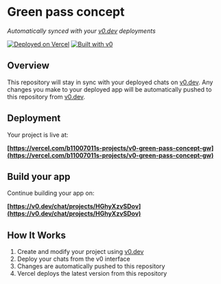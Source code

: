 # Green pass concept

*Automatically synced with your [v0.dev](https://v0.dev) deployments*

[![Deployed on Vercel](https://img.shields.io/badge/Deployed%20on-Vercel-black?style=for-the-badge&logo=vercel)](https://vercel.com/b11007011s-projects/v0-green-pass-concept-gw)
[![Built with v0](https://img.shields.io/badge/Built%20with-v0.dev-black?style=for-the-badge)](https://v0.dev/chat/projects/HGhyXzvSDov)

## Overview

This repository will stay in sync with your deployed chats on [v0.dev](https://v0.dev).
Any changes you make to your deployed app will be automatically pushed to this repository from [v0.dev](https://v0.dev).

## Deployment

Your project is live at:

**[https://vercel.com/b11007011s-projects/v0-green-pass-concept-gw](https://vercel.com/b11007011s-projects/v0-green-pass-concept-gw)**

## Build your app

Continue building your app on:

**[https://v0.dev/chat/projects/HGhyXzvSDov](https://v0.dev/chat/projects/HGhyXzvSDov)**

## How It Works

1. Create and modify your project using [v0.dev](https://v0.dev)
2. Deploy your chats from the v0 interface
3. Changes are automatically pushed to this repository
4. Vercel deploys the latest version from this repository